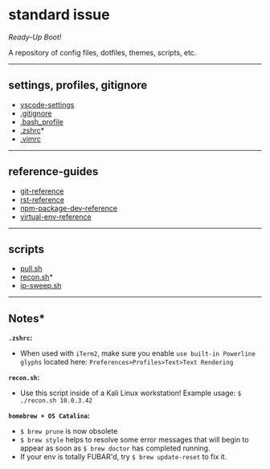 # standard issue

_Ready-Up Boot!_

A repository of config files, dotfiles, themes, scripts, etc.

---

## settings, profiles, gitignore

- [vscode-settings](https://code.visualstudio.com/docs/getstarted/settings)
- [.gitignore](reference-guides/.gitignore)
- [.bash_profile](reference-guides/.bash_profile)
- [.zshrc](reference-guides/.zshrc)\*
- [.vimrc](.vimrc)

---

## reference-guides

- [git-reference](reference-guides/git-reference.md)
- [rst-reference](reference-guides/rst-reference.md)
- [npm-package-dev-reference](reference-guides/npm-package-development-reference.md)
- [virtual-env-reference](reference-guides/virtual-env-reference.md)

---

## scripts

- [pull.sh](scripts/pull.sh)
- [recon.sh](scripts/recon.sh)\*
- [ip-sweep.sh](scripts/ip-sweep.sh)

---

## Notes\*

**`.zshrc`:**

- When used with `iTerm2`, make sure you enable `use built-in Powerline glyphs` located here: `Preferences>Profiles>Text>Text Rendering`

**`recon.sh`:**

- Use this script inside of a Kali Linux workstation! Example usage: `$ ./recon.sh 10.0.3.42`

**`homebrew + OS Catalina`:**

- `$ brew prune` is now obsolete
- `$ brew style` helps to resolve some error messages that will begin to appear as soon as `$ brew doctor` has completed running.
- If your env is totally FUBAR'd, try `$ brew update-reset` to fix it.
